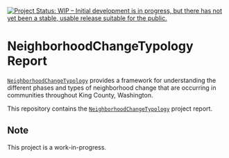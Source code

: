 
<!-- README.md is generated from README.Rmd. Please edit that file -->

[![Project Status: WIP – Initial development is in progress, but there
has not yet been a stable, usable release suitable for the
public.](http://www.repostatus.org/badges/latest/wip.svg)](http://www.repostatus.org/#wip)

# NeighborhoodChangeTypology Report

[`NeighborhoodChangeTypology`](https://github.com/tiernanmartin/NeighborhoodChangeTypology)
provides a framework for understanding the different phases and types of
neighborhood change that are occurring in communities throughout King
County, Washington.

This repository contains the
[`NeighborhoodChangeTypology`](https://github.com/tiernanmartin/NeighborhoodChangeTypology)
project report.

## Note

This project is a work-in-progress.
